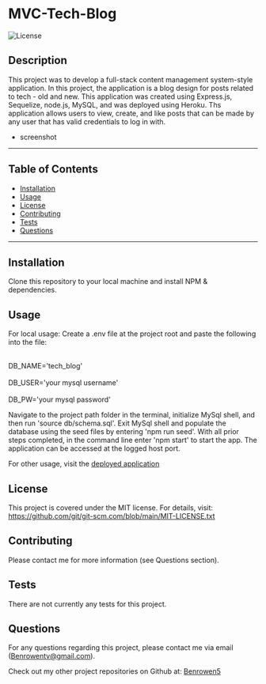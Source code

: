 # MVC-Tech-Blog

  ![License](https://img.shields.io/badge/license-MIT-blue)
  
  ## Description
  This project was to develop a full-stack content management system-style application. In this project, the application is a blog design for posts related to tech - old and new. This application was created using Express.js, Sequelize, node.js, MySQL, and was deployed using Heroku. Ths application allows users to view, create, and like posts that can be made by any user that has valid credentials to log in with. 

  * screenshot
  
  ***************************************************************
  ## Table of Contents
* [Installation](#installation)
* [Usage](#usage)
* [License](#license)
* [Contributing](#contributing)
* [Tests](#tests)
* [Questions](#questions)
***************************************************************
## Installation
Clone this repository to your local machine and install NPM & dependencies. 

## Usage
For local usage:
Create a .env file at the project root and paste the following into the file: 

<br>DB_NAME='tech_blog'<br>
<br>DB_USER='your mysql username'<br>
<br>DB_PW='your mysql password'<br>

Navigate to the project path folder in the terminal, initialize MySql shell, and then run 'source db/schema.sql'. Exit MySql shell and populate the database using the seed files by entering 'npm run seed'. With all prior steps completed, in the command line enter 'npm start' to start the app. The application can be accessed at the logged host port.

For other usage, visit the [deployed application](https://rocky-stream-30583.herokuapp.com)
  
## License
  This project is covered under the MIT license. 
      For details, visit: https://github.com/git/git-scm.com/blob/main/MIT-LICENSE.txt
  
## Contributing
  Please contact me for more information (see Questions section).

## Tests
  There are not currently any tests for this project.

## Questions
  For any questions regarding this project, please contact me via email (Benrowentv@gmail.com).

  Check out my other project repositories on Github at: [Benrowen5](https://www.github.com/Benrowen5)
